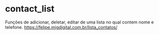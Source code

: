 # contact_list
Funções de adicionar, deletar, editar de uma lista no qual contem nome e telefone.
https://felipe.migdigital.com.br/lista_contatos/
